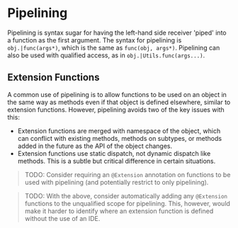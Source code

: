# Pipelining

Pipelining is syntax sugar for having the left-hand side receiver 'piped' into a
function as the first argument. The syntax for pipelining is `obj.|func(args*)`,
which is the same as `func(obj, args*)`. Pipelining can also be used with
qualified access, as in `obj.|Utils.func(args...)`.

## Extension Functions

A common use of pipelining is to allow functions to be used on an object in the
same way as methods even if that object is defined elsewhere, similar to
extension functions. However, pipelining avoids two of the key issues with this:

 - Extension functions are merged with namespace of the object, which can
   conflict with existing methods, methods on subtypes, or methods added in the
   future as the API of the object changes.
 - Extension functions use static dispatch, not dynamic dispatch like methods.
   This is a subtle but critical difference in certain situations.

> TODO: Consider requiring an `@Extension` annotation on functions to be used
> with pipelining (and potentially restrict to only pipelining).

> TODO: With the above, consider automatically adding any `@Extension` functions
> to the unqualified scope for pipelining. This, however, would make it harder
> to identify where an extension function is defined without the use of an IDE.
